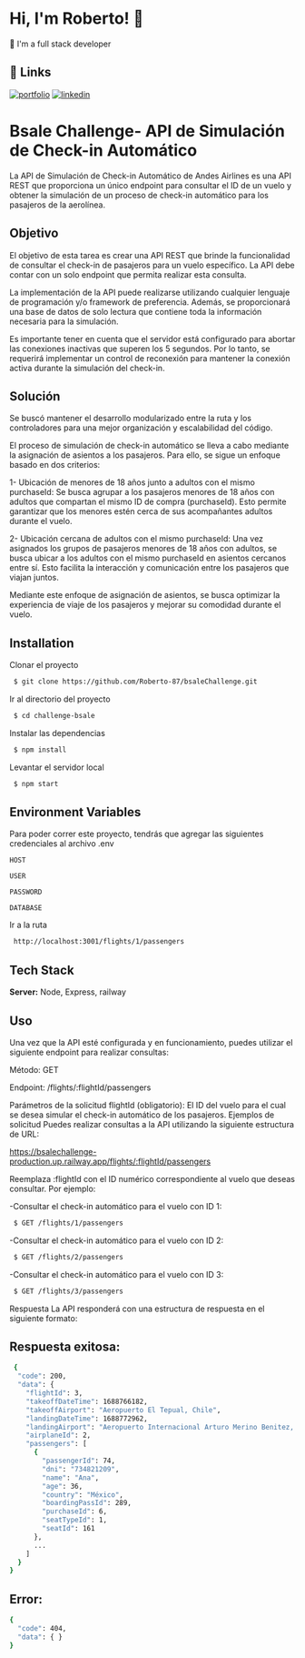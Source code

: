 
# Hi, I'm Roberto! 👋 

🚀 I'm a full stack developer 
## 🔗 Links
[![portfolio](https://img.shields.io/badge/my_portfolio-000?style=for-the-badge&logo=ko-fi&logoColor=white)](https://portfolio-basic-roberto-ochoa.vercel.app/)
[![linkedin](https://img.shields.io/badge/linkedin-0A66C2?style=for-the-badge&logo=linkedin&logoColor=white)](https://www.linkedin.com/in/roberto-ochoa-dev/)


# Bsale Challenge- API de Simulación de Check-in Automático 
La API de Simulación de Check-in Automático de Andes Airlines es una API REST que proporciona un único endpoint para consultar el ID de un vuelo y obtener la simulación de un proceso de check-in automático para los pasajeros de la aerolínea.

## Objetivo
El objetivo de esta tarea es crear una API REST que brinde la funcionalidad de consultar el check-in de pasajeros para un vuelo específico. La API debe contar con un solo endpoint que permita realizar esta consulta.

La implementación de la API puede realizarse utilizando cualquier lenguaje de programación y/o framework de preferencia. Además, se proporcionará una base de datos de solo lectura que contiene toda la información necesaria para la simulación.

Es importante tener en cuenta que el servidor está configurado para abortar las conexiones inactivas que superen los 5 segundos. Por lo tanto, se requerirá implementar un control de reconexión para mantener la conexión activa durante la simulación del check-in.




## Solución
Se buscó mantener el desarrollo modularizado entre la ruta y los controladores para una mejor organización y escalabilidad del código.

El proceso de simulación de check-in automático se lleva a cabo mediante la asignación de asientos a los pasajeros. Para ello, se sigue un enfoque basado en dos criterios:

1- Ubicación de menores de 18 años junto a adultos con el mismo purchaseId: Se busca agrupar a los pasajeros menores de 18 años con adultos que compartan el mismo ID de compra (purchaseId). Esto permite garantizar que los menores estén cerca de sus acompañantes adultos durante el vuelo.

2- Ubicación cercana de adultos con el mismo purchaseId: Una vez asignados los grupos de pasajeros menores de 18 años con adultos, se busca ubicar a los adultos con el mismo purchaseId en asientos cercanos entre sí. Esto facilita la interacción y comunicación entre los pasajeros que viajan juntos.

Mediante este enfoque de asignación de asientos, se busca optimizar la experiencia de viaje de los pasajeros y mejorar su comodidad durante el vuelo.
## Installation

Clonar el proyecto

```bash
 $ git clone https://github.com/Roberto-87/bsaleChallenge.git
```
Ir al directorio del proyecto

```bash
 $ cd challenge-bsale
```
Instalar las dependencias
```bash
 $ npm install
```
Levantar el servidor local
```bash
 $ npm start
```
## Environment Variables
Para poder correr este proyecto, tendrás que agregar las siguientes credenciales al archivo .env

`HOST`

`USER`

`PASSWORD`

`DATABASE`



Ir a la ruta 
```bash
 http://localhost:3001/flights/1/passengers
```

## Tech Stack


 **Server:** Node, Express, railway


## Uso
Una vez que la API esté configurada y en funcionamiento, puedes utilizar el siguiente endpoint para realizar consultas:

Método: GET

Endpoint: /flights/:flightId/passengers


Parámetros de la solicitud
flightId (obligatorio): El ID del vuelo para el cual se desea simular el check-in automático de los pasajeros.
Ejemplos de solicitud
Puedes realizar consultas a la API utilizando la siguiente estructura de URL:

https://bsalechallenge-production.up.railway.app/flights/:flightId/passengers

Reemplaza :flightId con el ID numérico correspondiente al vuelo que deseas consultar. Por ejemplo:

-Consultar el check-in automático para el vuelo con ID 1:

```bash
 $ GET /flights/1/passengers
```

-Consultar el check-in automático para el vuelo con ID 2:

```bash
 $ GET /flights/2/passengers
```
-Consultar el check-in automático para el vuelo con ID 3:
```bash
 $ GET /flights/3/passengers
```
Respuesta
La API responderá con una estructura de respuesta en el siguiente formato:

## Respuesta exitosa:

```bash
 {
  "code": 200,
  "data": {
    "flightId": 3,
    "takeoffDateTime": 1688766182,
    "takeoffAirport": "Aeropuerto El Tepual, Chile",
    "landingDateTime": 1688772962,
    "landingAirport": "Aeropuerto Internacional Arturo Merino Benitez, Chile",
    "airplaneId": 2,
    "passengers": [
      {
        "passengerId": 74,
        "dni": "734821209",
        "name": "Ana",
        "age": 36,
        "country": "México",
        "boardingPassId": 289,
        "purchaseId": 6,
        "seatTypeId": 1,
        "seatId": 161
      },
      ...
    ]
  }
}

```

## Error:
```bash
{
  "code": 404,
  "data": { }
}
```